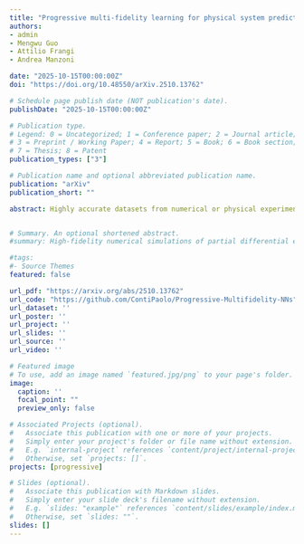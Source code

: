 ```yaml
---
title: "Progressive multi-fidelity learning for physical system predictions"
authors:
- admin
- Mengwu Guo
- Attilio Frangi
- Andrea Manzoni

date: "2025-10-15T00:00:00Z"
doi: "https://doi.org/10.48550/arXiv.2510.13762"

# Schedule page publish date (NOT publication's date).
publishDate: "2025-10-15T00:00:00Z"

# Publication type.
# Legend: 0 = Uncategorized; 1 = Conference paper; 2 = Journal article;
# 3 = Preprint / Working Paper; 4 = Report; 5 = Book; 6 = Book section;
# 7 = Thesis; 8 = Patent
publication_types: ["3"]

# Publication name and optional abbreviated publication name.
publication: "arXiv"
publication_short: ""

abstract: Highly accurate datasets from numerical or physical experiments are often expensive and time-consuming to acquire, posing a significant challenge for applications that require precise evaluations, potentially across multiple scenarios and in real-time. Even building sufficiently accurate surrogate models can be extremely challenging with limited high-fidelity data. Conversely, less expensive, low-fidelity data can be computed more easily and encompass a broader range of scenarios. By leveraging multi-fidelity information, prediction capabilities of surrogates can be improved.However, in practical situations, data may be different in types, come from sources of different modalities, and not be concurrently available, further complicating the modeling process. To address these challenges, we introduce a progressive multi-fidelity surrogate model. This model can sequentially incorporate diverse data types using tailored encoders. Multi-fidelity regression from the encoded inputs to the target quantities of interest is then performed using neural networks. Input information progressively flows from lower to higher fidelity levels through two sets of connections. (i) concatenations among all the encoded inputs, and (ii) additive connections among the final outputs. This dual connection system enables the model to exploit correlations among different datasets while ensuring that each level makes an additive correction to the previous level without altering it. This approach prevents performance degradation as new input data are integrated into the model and automatically adapts predictions based on the available inputs. We demonstrate the effectiveness of the approach on numerical benchmarks and a real-world air pollution case study, showing that it reliably integrates multi-modal data, mitigates low-fidelity imperfections, and provides accurate predictions, while maintaining performance when generalizing across time and parameter variations.


# Summary. An optional shortened abstract.
#summary: High-fidelity numerical simulations of partial differential equations (PDEs) given a restricted computational budget can significantly limit the number of parameter configurations considered and/or time window eval- uated for modeling a given system. Multi-fidelity surrogate modeling aims to leverage less accurate, lower- fidelity models that are computationally inexpensive in order to enhance predictive accuracy when high- fidelity data are limited or scarce. However, low-fidelity models, while often displaying important qualitative spatio-temporal features, fail to accurately capture the onset of instability and critical transients observed in the high-fidelity models, making them impractical as surrogate models. To address this shortcoming, we present a new data-driven strategy that combines dimensionality reduction with multi-fidelity neural network surrogates. The key idea is to generate a spatial basis by applying the classical proper orthogonal decom- position (POD) to high-fidelity solution snapshots, and approximate the dynamics of the reduced states - time-parameter-dependent expansion coefficients of the POD basis - using a multi-fidelity long-short term memory (LSTM) network. By mapping low-fidelity reduced states to their high-fidelity counterpart, the proposed reduced-order surrogate model enables the efficient recovery of full solution fields over time and parameter variations in a non-intrusive manner. The generality and robustness of this method is demon- strated by a collection of parametrized, time-dependent PDE problems where the low-fidelity model can be defined by coarser meshes and/or time stepping, as well as by misspecified physical features. Importantly, the onset of instabilities and transients are well captured by this surrogate modeling technique.

#tags:
#- Source Themes
featured: false

url_pdf: "https://arxiv.org/abs/2510.13762"
url_code: "https://github.com/ContiPaolo/Progressive-Multifidelity-NNs"
url_dataset: ''
url_poster: ''
url_project: ''
url_slides: ''
url_source: ''
url_video: ''

# Featured image
# To use, add an image named `featured.jpg/png` to your page's folder. 
image:
  caption: ''
  focal_point: ""
  preview_only: false

# Associated Projects (optional).
#   Associate this publication with one or more of your projects.
#   Simply enter your project's folder or file name without extension.
#   E.g. `internal-project` references `content/project/internal-project/index.md`.
#   Otherwise, set `projects: []`.
projects: [progressive]

# Slides (optional).
#   Associate this publication with Markdown slides.
#   Simply enter your slide deck's filename without extension.
#   E.g. `slides: "example"` references `content/slides/example/index.md`.
#   Otherwise, set `slides: ""`.
slides: []
---
```

